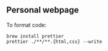 ## Personal webpage

To format code:
```
brew install prettier
prettier ./**/**.{html,css} --write
```
